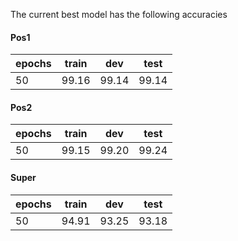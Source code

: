 The current best model has the following accuracies

#### Pos1

| epochs | train | dev | test |
|--------|:-----:|:---:|:----:|
| 50     |  99.16     | 99.14    | 99.14 |

#### Pos2

| epochs | train | dev | test |
|--------|:-----:|:---:|:----:|
| 50     |  99.15     | 99.20    | 99.24 |

#### Super

| epochs | train | dev | test |
|--------|:-----:|:---:|:----:|
| 50     |  94.91    | 93.25    | 93.18 |


